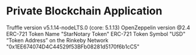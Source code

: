 # Private Blockchain Application

Truffle version v5.1.14-nodeLTS.0 (core: 5.1.13)
OpenZeppelin version @2.4
ERC-721 Token Name "StarNotary Token"
ERC-721 Token Symbol "USD" 
“Token Address” on the Rinkeby Network "0x1EE674074D4C44529f53BFb08281d5170f6b1cC5"